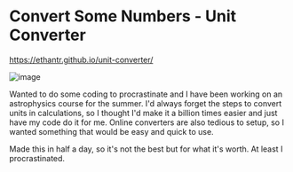 # Convert Some Numbers - Unit Converter

https://ethantr.github.io/unit-converter/

![image](https://user-images.githubusercontent.com/57881310/211515623-dfff81a2-646a-44dd-be14-cff6ece88a5f.png)



Wanted to do some coding to procrastinate and I have been working on an astrophysics course for the summer. 
I'd always forget the steps to convert units in calculations, so I thought I'd make it a billion times easier and just have my code do it for me.
Online converters are also tedious to setup, so I wanted something that would be easy and quick to use.

Made this in half a day, so it's not the best but for what it's worth. At least I procrastinated.

